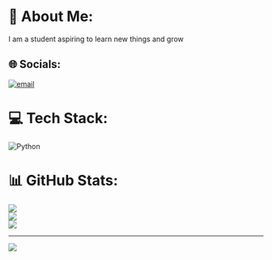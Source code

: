 # 💫 About Me:
I am a student aspiring to learn new things and grow


## 🌐 Socials:
[![email](https://img.shields.io/badge/Email-D14836?logo=gmail&logoColor=white)](mailto:trisha23154@gmail.com) 

# 💻 Tech Stack:
![Python](https://img.shields.io/badge/python-3670A0?style=flat&logo=python&logoColor=ffdd54)
# 📊 GitHub Stats:
![](https://github-readme-stats.vercel.app/api?username=trishadt&theme=default&hide_border=false&include_all_commits=true&count_private=true)<br/>
![](https://nirzak-streak-stats.vercel.app/?user=trishadt&theme=default&hide_border=false)<br/>
![](https://github-readme-stats.vercel.app/api/top-langs/?username=trishadt&theme=default&hide_border=false&include_all_commits=true&count_private=true&layout=compact)

---
[![](https://visitcount.itsvg.in/api?id=trishadt&icon=0&color=0)](https://visitcount.itsvg.in)

<!-- Proudly created with GPRM ( https://gprm.itsvg.in ) -->
